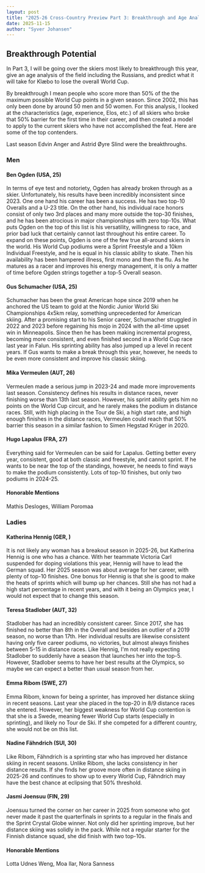 ```yaml
---
layout: post
title: "2025-26 Cross-Country Preview Part 3: Breakthrough and Age Analysis"
date: 2025-11-15
author: "Syver Johansen"
---
```


## Breakthrough Potential

In Part 3, I will be going over the skiers most likely to breakthrough this year, give an age analysis of the field including the Russians, and predict what it will take for Klæbo to lose the overall World Cup.

By breakthrough I mean people who score more than 50% of the the maximum possible World Cup points in a given season.  Since 2002, this has only been done by around 50 men and 50 women.  For this analysis, I looked at the characteristics (age, experience, Elos, etc.) of all skiers who broke that 50% barrier for the first time in their career, and then created a model to apply to the current skiers who have not accomplished the feat.  Here are some of the top contenders.

Last season Edvin Anger and Astrid Øyre Slind were the breakthroughs.

### Men

#### Ben Ogden (USA, 25) ####

In terms of eye test and notoriety, Ogden has already broken through as a skier.  Unfortunately, his results have been incredibly inconsistent since 2023.  One one hand his career has been a success.  He has two top-10 Overalls and a U-23 title.  On the other hand, his individual race honors consist of only two 3rd places and many more outside the top-30 finishes, and he has been atrocious in major championships with zero top-10s.  What puts Ogden on the top of this list is his versatility, willingness to race, and prior bad luck that certainly cannot last throughout his entire career.  To expand on these points, Ogden is one of the few true all-around skiers in the world.  His World Cup podiums were a Sprint Freestyle and a 10km Individual Freestyle, and he is equal in his classic ability to skate.  Then his availability has been hampered illness, first mono and then the flu.  As he matures as a racer and improves his energy management, it is only a matter of time before Ogden strings together a top-5 Overall season.



#### Gus Schumacher (USA, 25) ####

Schumacher has been the great American hope since 2019 when he anchored the US team to gold at the Nordic Junior World Ski Championships 4x5km relay, something unprecedented for American skiing.  After a promising start to his Senior career, Schumacher struggled in 2022 and 2023 before regaining his mojo in 2024 with the all-time upset win in Minneapolis.  Since then he has been making incremental progress, becoming more consistent, and even finished second in a World Cup race last year in Falun.  His sprinting ability has also jumped up a level in recent years.  If Gus wants to make a break through this year, however, he needs to be even more consistent and improve his classic skiing.


#### Mika Vermeulen (AUT, 26) ####

Vermeulen made a serious jump in 2023-24 and made more improvements last season.  Consistency defines his results in distance races, never finishing worse than 13th last season.  However, his sprint ability gets him no points on the World Cup circuit, and he rarely makes the podium in distance races.  Still, with high placing in the Tour de Ski, a high start rate, and high enough finishes in the distance races, Vermeulen could reach that 50% barrier this season in a similar fashion to Simen Hegstad Krüger in 2020.



#### Hugo Lapalus (FRA, 27) ####

Everything said for Vermeulen can be said for Lapalus.  Getting better every year, consistent, good at both classic and freestyle, and cannot sprint.  If he wants to be near the top of the standings, however, he needs to find ways to make the podium consistently.  Lots of top-10 finishes, but only two podiums in 2024-25.


#### Honorable Mentions ####

Mathis Desloges, William Poromaa


### Ladies

#### Katherina Hennig (GER, ) ####

It is not likely any woman has a breakout season in 2025-26, but Katherina Hennig is one who has a chance.  With her teammate Victoria Carl suspended for doping violations this year, Hennig will have to lead the German squad.  Her 2025 season was about average for her career, with plenty of top-10 finishes.  One bonus for Hennig is that she is good to make the heats of sprints which will bump up her chances.  Still she has not had a high start percentage in recent years, and with it being an Olympics year, I would not expect that to change this season.

#### Teresa Stadlober (AUT, 32)

Stadlober has had an incredibly consistent career.  Since 2017, she has finished no better than 8th in the Overall and besides an outlier of a 2019 season, no worse than 17th.  Her individual results are likewise consistent having only five career podiums, no victories, but almost always finishes between 5-15 in distance races.  Like Hennig, I'm not really expecting Stadlober to suddenly have a season that launches her into the top-5.  However, Stadlober seems to have her best results at the Olympics, so maybe we can expect a better than usual season from her.


#### Emma Ribom (SWE, 27) ####

Emma Ribom, known for being a sprinter, has improved her distance skiing in recent seasons.  Last year she placed in the top-20 in 8/9 distance races she entered.  However, her biggest weakness for World Cup contention is that she is a Swede, meaning fewer World Cup starts (especially in sprinting), and likely no Tour de Ski.  If she competed for a different country, she would not be on this list.


#### Nadine Fähndrich (SUI, 30) ####

Like Ribom, Fähndrich is a sprinting star who has improved her distance skiing in recent seasons.  Unlike Ribom, she lacks consistency in her distance results.  If she finds her groove more often in distance skiing in 2025-26 and continues to show up to every World Cup, Fähndrich may have the best chance at eclipsing that 50% threshold.

#### Jasmi Joensuu (FIN, 29) ####

Joensuu turned the corner on her career in 2025 from someone who got never made it past the quarterfinals in sprints to a regular in the finals and the Sprint Crystal Globe winner.  Not only did her sprinting improve, but her distance skiing was solidly in the pack.  While not a regular starter for the Finnish distance squad, she did finish with two top-10s. 

#### Honorable Mentions ####

Lotta Udnes Weng, Moa Ilar, Nora Sanness


